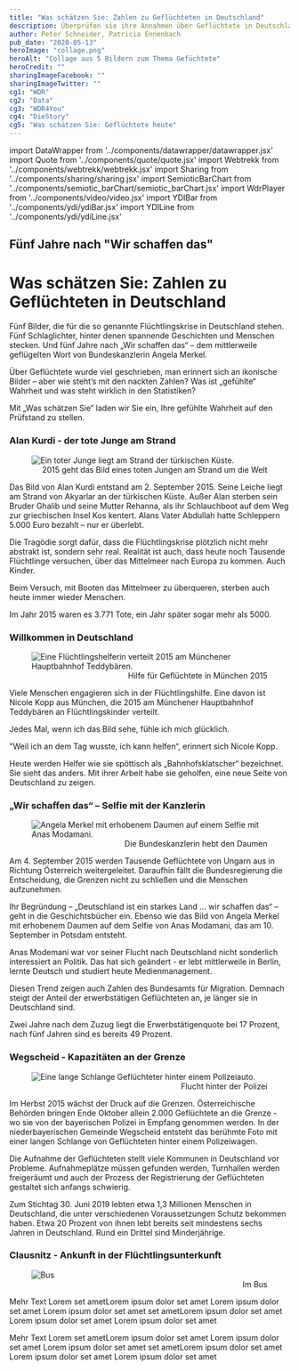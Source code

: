 ```yaml
---
title: "Was schätzen Sie: Zahlen zu Geflüchteten in Deutschland"
description: Überprüfen sie ihre Annahmen über Geflüchtete in Deutschland
author: Peter Schneider, Patricia Ennenbach
pub_date: "2020-05-13"
heroImage: "collage.png"
heroAlt: "Collage aus 5 Bildern zum Thema Gefüchtete"
heroCredit: ""
sharingImageFacebook: ""
sharingImageTwitter: ""
cg1: "WDR"
cg2: "Data"
cg3: "WDR4You"
cg4: "DieStory"
cg5: "Was schätzen Sie: Geflüchtete heute"
---
```


import DataWrapper from '../components/datawrapper/datawrapper.jsx'
import Quote from '../components/quote/quote.jsx'
import Webtrekk from '../components/webtrekk/webtrekk.jsx'
import Sharing from '../components/sharing/sharing.jsx'
import SemioticBarChart from '../components/semiotic_barChart/semiotic_barChart.jsx'
import WdrPlayer from '../components/video/video.jsx'
import YDIBar from '../components/ydi/ydiBar.jsx'
import YDILine from '../components/ydi/ydiLine.jsx'

## Fünf Jahre nach "Wir schaffen das"

# Was schätzen Sie: Zahlen zu Geflüchteten in Deutschland

Fünf Bilder, die für die so genannte Flüchtlingskrise in Deutschland stehen. Fünf Schlaglichter, hinter denen spannende Geschichten und Menschen stecken. Und fünf Jahre nach „Wir schaffen das“ – dem mittlerweile geflügelten Wort von Bundeskanzlerin Angela Merkel.

Über Geflüchtete wurde viel geschrieben, man erinnert sich an ikonische Bilder – aber wie steht’s mit den nackten Zahlen? Was ist „gefühlte“ Wahrheit und was steht wirklich in den Statistiken?

Mit „Was schätzen Sie“ laden wir Sie ein, Ihre gefühlte Wahrheit auf den Prüfstand zu stellen.

### Alan Kurdi - der tote Junge am Strand

<figure role="group">
<img src="collage_01.png" alt="Ein toter Junge liegt am Strand der türkischen Küste." />
<figcaption style="text-align: end;">2015 geht das Bild eines toten Jungen am Strand um die Welt</figcaption>
</figure>

Das Bild von Alan Kurdi entstand am 2. September 2015. Seine Leiche liegt am Strand von Akyarlar an der türkischen Küste. Außer Alan sterben sein Bruder Ghalib und seine Mutter Rehanna, als ihr Schlauchboot auf dem Weg zur griechischen Insel Kos kentert. Alans Vater Abdullah hatte Schleppern 5.000 Euro bezahlt – nur er überlebt.

<WdrPlayer videoSrc="https://media.w3.org/2010/05/sintel/trailer_hd.mp4" videoPoster="https://www1.wdr.de/fernsehen/abenteuer-erde/kuestenotter-100~_v-gseapremiumxl.jpg" />

Die Tragödie sorgt dafür, dass die Flüchtlingskrise plötzlich nicht mehr abstrakt ist, sondern sehr real. Realität ist auch, dass heute noch Tausende Flüchtlinge versuchen, über das Mittelmeer nach Europa zu kommen. Auch Kinder.

<YDIBar name="kinder"/>

Beim Versuch, mit Booten das Mittelmeer zu überqueren, sterben auch heute immer wieder Menschen.

<figure role="group">
    <DataWrapper
        alt="Während 2015 mit knapp über 1 Million Geflüchteten und über 3.700 Toten die meisten Flüchtenden über das Mittelmeer kamen, starben 2016 mehr Menschen bei der Flucht: Über 5.000 Tote bei rund 370.000 Geflüchteten. Seitdem geht die Zahl der Geflüchteten und der Toten Jahr für Jahr zurück. 2019 gab es bei rund 120.000 Flüchtenden rund 1.300 Tote im Mittelmeer."
        title="Fluchtroute Mittelmeer: Ankünfte und Tote"
        src="//datawrapper.dwcdn.net/25FkR/1/"
    />

</figure>

Im Jahr 2015 waren es 3.771 Tote, ein Jahr später sogar mehr als 5000.

### Willkommen in Deutschland

<figure role="group">
<img src="2_münchen.jpg" alt="Eine Flüchtlingshelferin verteilt 2015 am Münchener Hauptbahnhof Teddybären." />
<figcaption style="text-align: end;">Hilfe für Geflüchtete in München 2015</figcaption>
</figure>

Viele Menschen engagieren sich in der Flüchtlingshilfe. Eine davon ist Nicole Kopp aus München, die 2015 am Münchener Hauptbahnhof Teddybären an Flüchtlingskinder verteilt.

<Quote author="Nicole Kopp, Flüchtlingshelferin">Jedes Mal, wenn ich das Bild sehe, fühle ich mich glücklich.</Quote>

"Weil ich an dem Tag wusste, ich kann helfen“, erinnert sich Nicole Kopp.

<WdrPlayer videoSrc="https://media.w3.org/2010/05/sintel/trailer_hd.mp4" videoPoster="https://www1.wdr.de/fernsehen/abenteuer-erde/kuestenotter-100~_v-gseapremiumxl.jpg" />

Heute werden Helfer wie sie spöttisch als „Bahnhofsklatscher“ bezeichnet. Sie sieht das anders. Mit ihrer Arbeit habe sie geholfen, eine neue Seite von Deutschland zu zeigen.

<YDIBar name="hilfe"/>

### „Wir schaffen das“ – Selfie mit der Kanzlerin

<figure role="group">
<img src="3_berlin.JPG" alt="Angela Merkel mit erhobenem Daumen auf einem Selfie mit Anas Modamani." />
<figcaption style="text-align: end;">Die Bundeskanzlerin hebt den Daumen</figcaption>
</figure>

Am 4. September 2015 werden Tausende Geflüchtete von Ungarn aus in Richtung Österreich weitergeleitet. Daraufhin fällt die Bundesregierung die Entscheidung, die Grenzen nicht zu schließen und die Menschen aufzunehmen.

Ihr Begründung – „Deutschland ist ein starkes Land … wir schaffen das“ – geht in die Geschichtsbücher ein. Ebenso wie das Bild von Angela Merkel mit erhobenem Daumen auf dem Selfie von Anas Modamani, das am 10. September in Potsdam entsteht.

<WdrPlayer videoSrc="https://media.w3.org/2010/05/sintel/trailer_hd.mp4" videoPoster="https://www1.wdr.de/fernsehen/abenteuer-erde/kuestenotter-100~_v-gseapremiumxl.jpg" />

Anas Modemani war vor seiner Flucht nach Deutschland nicht sonderlich interessiert an Politik. Das hat sich geändert - er lebt mittlerweile in Berlin, lernte Deutsch und studiert heute Medienmanagement.

<YDIBar name="arbeit"/>

Diesen Trend zeigen auch Zahlen des Bundesamts für Migration. Demnach steigt der Anteil der erwerbstätigen Geflüchteten an, je länger sie in Deutschland sind.

<figure role="group">
    <DataWrapper
        alt="Je länger Geflüchtete in Deutschland sind, desto wahrscheinlicher ist es, dass sie Arbeit haben. Nach zwei Jahren arbeiten 17 Prozent, nach fünf Jahren 49 Prozent. Die Grafik zeigt auch, dass es Unterschiede zwischen Männern und Frauen gibt. Nach fünf Jahren liegt die Erwerbstätigenquote bei Männern bei 57 Prozent, bei Frauen bei 29 Prozent."
        title="Fluchtroute Mittelmeer: Ankünfte und Tote"
        src="//datawrapper.dwcdn.net/ERIod/1/"
    />

</figure>

Zwei Jahre nach dem Zuzug liegt die Erwerbstätigenquote bei 17 Prozent, nach fünf Jahren sind es bereits 49 Prozent.

### Wegscheid - Kapazitäten an der Grenze

<figure role="group">
<img src="4_wegscheid.jpg" alt="Eine lange Schlange Geflüchteter hinter einem Polizeiauto." />
<figcaption style="text-align: end;">Flucht hinter der Polizei</figcaption>
</figure>

Im Herbst 2015 wächst der Druck auf die Grenzen. Österreichische Behörden bringen Ende Oktober allein 2.000 Geflüchtete an die Grenze - wo sie von der bayerischen Polizei in Empfang genommen werden. In der niederbayerischen Gemeinde Wegscheid entsteht das berühmte Foto mit einer langen Schlange von Geflüchteten hinter einem Polizeiwagen.

<WdrPlayer videoSrc="https://media.w3.org/2010/05/sintel/trailer_hd.mp4" videoPoster="https://www1.wdr.de/fernsehen/abenteuer-erde/kuestenotter-100~_v-gseapremiumxl.jpg" />

Die Aufnahme der Geflüchteten stellt viele Kommunen in Deutschland vor Probleme. Aufnahmeplätze müssen gefunden werden, Turnhallen werden freigeräumt und auch der Prozess der Registrierung der Geflüchteten gestaltet sich anfangs schwierig.

<YDILine name="antraege" />

Zum Stichtag 30. Juni 2019 lebten etwa 1,3 Millionen Menschen in Deutschland, die unter verschiedenen Voraussetzungen Schutz bekommen haben. Etwa 20 Prozent von ihnen lebt bereits seit mindestens sechs Jahren in Deutschland. Rund ein Drittel sind Minderjährige.

<YDILine name="schutzbeduerfnis" />

### Clausnitz - Ankunft in der Flüchtlingsunterkunft

<figure role="group">
<img src="5_clausnitz.jpg" alt="Bus" />
<figcaption style="text-align: end;">Im Bus</figcaption>
</figure>

Mehr Text Lorem set ametLorem ipsum dolor set amet Lorem ipsum dolor set amet Lorem ipsum dolor set amet set ametLorem ipsum dolor set amet Lorem ipsum dolor set amet Lorem ipsum dolor set amet

<YDILine name="test_line" />

Mehr Text Lorem set ametLorem ipsum dolor set amet Lorem ipsum dolor set amet Lorem ipsum dolor set amet set ametLorem ipsum dolor set amet Lorem ipsum dolor set amet Lorem ipsum dolor set amet

<figure role="group">
    <DataWrapper
        alt="Kommt noch"
        title="Unterbringung von Geflüchteten"
        src="//datawrapper.dwcdn.net/uMQnY/1/"
    />

</figure>

<Sharing twitter facebook mail telegram/>
